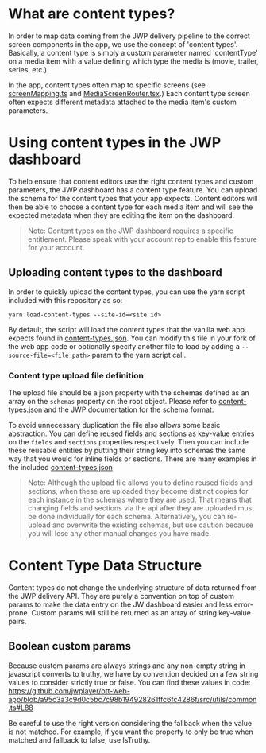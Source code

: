 # What are content types?

In order to map data coming from the JWP delivery pipeline to the correct screen components in the app,
we use the concept of 'content types'.
Basically, a content type is simply a custom parameter named 'contentType' on a media item with a value defining which type the media is (movie, trailer, series, etc.)

In the app, content types often map to specific screens (see [screenMapping.ts](../platforms/web/src/screenMapping.ts) and [MediaScreenRouter.tsx](../packages/ui-react/src/pages/ScreenRouting/MediaScreenRouter.tsx).)
Each content type screen often expects different metadata attached to the media item's custom parameters.

# Using content types in the JWP dashboard

To help ensure that content editors use the right content types and custom parameters, the JWP dashboard has a content type feature.
You can upload the schema for the content types that your app expects.
Content editors will then be able to choose a content type for each media item and will see the expected metadata when they are editing the item on the dashboard.

> Note: Content types on the JWP dashboard requires a specific entitlement. Please speak with your account rep to enable this feature for your account.

## Uploading content types to the dashboard

In order to quickly upload the content types, you can use the yarn script included with this repository as so:

`yarn load-content-types --site-id=<site id>`

By default, the script will load the content types that the vanilla web app expects found in [content-types.json](../scripts/content-types/content-types.json).
You can modify this file in your fork of the web app code or optionally specify another file to load by adding a `--source-file=<file path>` param to the yarn script call. 

### Content type upload file definition

The upload file should be a json property with the schemas defined as an array on the `schemas` property on the root object.
Please refer to [content-types.json](../scripts/content-types/content-types.json) and the JWP documentation for the schema format.

To avoid unnecessary duplication the file also allows some basic abstraction.
You can define reused fields and sections as key-value entries on the `fields` and `sections` properties respectively.
Then you can include these reusable entities by putting their string key into schemas the same way that you would for inline fields or sections.
There are many examples in the included [content-types.json](../scripts/content-types/content-types.json)

> Note: Although the upload file allows you to define reused fields and sections, when these are uploaded they become distinct copies for each instance in the schemas where they are used.
> That means that changing fields and sections via the api after they are uploaded must be done individually for each schema.
> Alternatively, you can re-upload and overwrite the existing schemas, but use caution because you will lose any other manual changes you have made.  

# Content Type Data Structure

Content types do not change the underlying structure of data returned from the JWP delivery API. They are purely a convention on top of custom params to make the data entry on the JW dashboard easier and less error-prone. Custom params will still be returned as an array of string key-value pairs.

## Boolean custom params

Because custom params are always strings and any non-empty string in javascript converts to truthy, we have by convention decided on a few string values to consider strictly true or false. You can find these values in code: https://github.com/jwplayer/ott-web-app/blob/a95c3a3c9d0c5bc7c98b194928261ffc6fc4286f/src/utils/common.ts#L88

Be careful to use the right version considering the fallback when the value is not matched. For example, if you want the property to only be true when matched and fallback to false, use IsTruthy.
